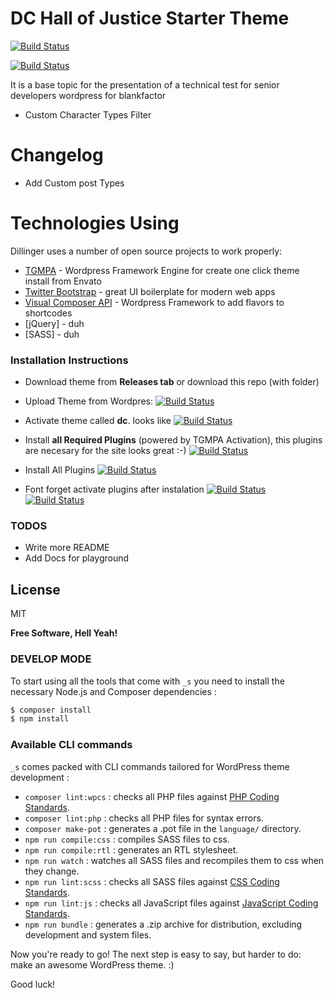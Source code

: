 # DC Hall of Justice Starter Theme

[![Build Status](https://travis-ci.org/joemccann/dillinger.svg?branch=master)](https://travis-ci.org/joemccann/dillinger)

[![Build Status](https://i.imgur.com/89oeoAE.png)](https://travis-ci.org/joemccann/dillinger)

It is a base topic for the presentation of a technical test for senior developers wordpress for blankfactor

  - Custom Character Types Filter

# Changelog

  - Add Custom post Types

# Technologies Using
Dillinger uses a number of open source projects to work properly:

* [TGMPA](http://tgmpluginactivation.com/) - Wordpress Framework Engine for create one click theme install from Envato
* [Twitter Bootstrap](https://getbootstrap.com/) - great UI boilerplate for modern web apps
* [Visual Composer API](https://visualcomposer.com/) - Wordpress Framework to add flavors to shortcodes
* [jQuery] - duh
* [SASS] - duh

### Installation Instructions 

- Download theme from **Releases tab** or download this repo (with folder)

- Upload Theme from Wordpres:
[![Build Status](https://i.imgur.com/xaUWi3O.png)](https://travis-ci.org/joemccann/dillinger)

- Activate theme called **dc**. looks like
[![Build Status](https://i.imgur.com/hlBA3MK.png)](https://travis-ci.org/joemccann/dillinger)

- Install **all Required Plugins** (powered by TGMPA Activation), this plugins are necesary for the site looks great :-)
[![Build Status](https://i.imgur.com/MsGI7Hz.png)](https://travis-ci.org/joemccann/dillinger)

- Install All Plugins
[![Build Status](https://i.imgur.com/VKcdOli.png)](https://travis-ci.org/joemccann/dillinger)

- Font forget activate plugins after instalation
[![Build Status](https://i.imgur.com/FscbWTT.pngg)](https://travis-ci.org/joemccann/dillinger)
[![Build Status](https://i.imgur.com/Vi5Z1EC.png)](https://travis-ci.org/joemccann/dillinger)

### TODOS

 - Write more README
 - Add Docs for playground

License
----

MIT

**Free Software, Hell Yeah!**

### DEVELOP MODE

To start using all the tools that come with `_s`  you need to install the necessary Node.js and Composer dependencies :

```sh
$ composer install
$ npm install
```

### Available CLI commands

`_s` comes packed with CLI commands tailored for WordPress theme development :

- `composer lint:wpcs` : checks all PHP files against [PHP Coding Standards](https://developer.wordpress.org/coding-standards/wordpress-coding-standards/php/).
- `composer lint:php` : checks all PHP files for syntax errors.
- `composer make-pot` : generates a .pot file in the `language/` directory.
- `npm run compile:css` : compiles SASS files to css.
- `npm run compile:rtl` : generates an RTL stylesheet.
- `npm run watch` : watches all SASS files and recompiles them to css when they change.
- `npm run lint:scss` : checks all SASS files against [CSS Coding Standards](https://developer.wordpress.org/coding-standards/wordpress-coding-standards/css/).
- `npm run lint:js` : checks all JavaScript files against [JavaScript Coding Standards](https://developer.wordpress.org/coding-standards/wordpress-coding-standards/javascript/).
- `npm run bundle` : generates a .zip archive for distribution, excluding development and system files.

Now you're ready to go! The next step is easy to say, but harder to do: make an awesome WordPress theme. :)

Good luck!
